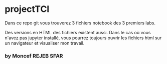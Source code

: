 # projectTCI

Dans ce repo git vous trouverez 3 fichiers notebook des 3 premiers labs.

Des versions en HTML des fichiers existent aussi. Dans le cas où vous n'avez pas jupyter installé, vous pourrez 
toujours ouvrir les fichiers html sur un navigateur et visualiser mon travail.

### by Moncef REJEB SFAR
